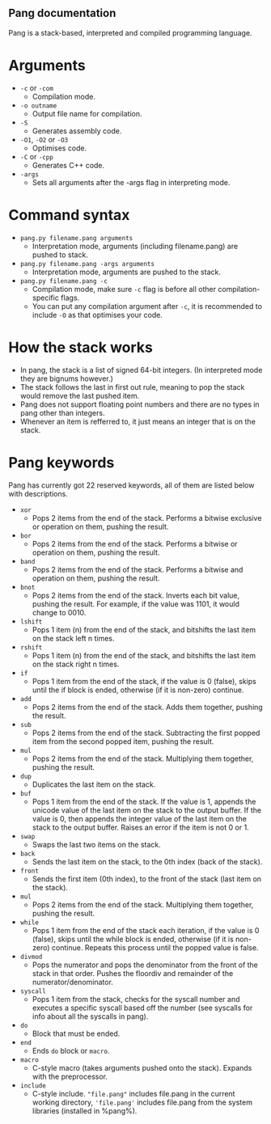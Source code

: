 ## Pang documentation
Pang is a stack-based, interpreted and compiled programming language.

# Arguments
* `-c` or `-com`
    - Compilation mode.
* `-o outname`
    - Output file name for compilation.
* `-S`
    - Generates assembly code.
* `-O1`, `-O2` or `-O3`
    - Optimises code.
* `-C` or `-cpp`
    - Generates C++ code.
* `-args`
    - Sets all arguments after the -args flag in interpreting mode.

# Command syntax
* `pang.py filename.pang arguments`
    - Interpretation mode, arguments (including filename.pang) are pushed to stack.
* `pang.py filename.pang -args arguments`
    - Interpretation mode, arguments are pushed to the stack.
* `pang.py filename.pang -c`
    - Compilation mode, make sure `-c` flag is before all other compilation-specific flags.
    - You can put any compilation argument after `-c`, it is recommended to include `-O` as that optimises your code.
# How the stack works
- In pang, the stack is a list of signed 64-bit integers. (In interpreted mode they are bignums however.)
- The stack follows the last in first out rule, meaning to pop the stack would remove the last pushed item.
- Pang does not support floating point numbers and there are no types in pang other than integers.
- Whenever an item is refferred to, it just means an integer that is on the stack.

# Pang keywords
Pang has currently got 22 reserved keywords, all of them are listed below with descriptions.
* `xor`
    - Pops 2 items from the end of the stack. Performs a bitwise exclusive or operation on them, pushing the result.
* `bor`
    - Pops 2 items from the end of the stack. Performs a bitwise or operation on them, pushing the result.
* `band`
    - Pops 2 items from the end of the stack. Performs a bitwise and operation on them, pushing the result.
* `bnot`
    - Pops 2 items from the end of the stack. Inverts each bit value, pushing the result.
    For example, if the value was 1101, it would change to 0010.
* `lshift`
    - Pops 1 item (n) from the end of the stack, and bitshifts the last item on the stack left n times.
* `rshift`
    - Pops 1 item (n) from the end of the stack, and bitshifts the last item on the stack right n times.
* `if`
    - Pops 1 item from the end of the stack, if the value is 0 (false), skips until the if block is ended, otherwise (if it is non-zero) continue.
* `add`
    - Pops 2 items from the end of the stack. Adds them together, pushing the result.
* `sub`
    - Pops 2 items from the end of the stack. Subtracting the first popped item from the second popped item, pushing the result.
* `mul`
    - Pops 2 items from the end of the stack. Multiplying them together, pushing the result.
* `dup`
    - Duplicates the last item on the stack.
* `buf`
    - Pops 1 item from the end of the stack. If the value is 1, appends the unicode value of the last item on the stack to the output buffer. If the value is 0, then appends the integer value of the last item on the stack to the output buffer. Raises an error if the item is not 0 or 1.
* `swap`
    - Swaps the last two items on the stack.
* `back`
    - Sends the last item on the stack, to the 0th index (back of the stack).
* `front`
    - Sends the first item (0th index), to the front of the stack (last item on the stack).
* `mul`
    - Pops 2 items from the end of the stack. Multiplying them together, pushing the result.
* `while`
    - Pops 1 item from the end of the stack each iteration, if the value is 0 (false), skips until the while block is ended, otherwise (if it is non-zero) continue. Repeats this process until the popped value is false.
* `divmod`
    - Pops the numerator and pops the denominator from the front of the stack in that order. Pushes the floordiv and remainder of the numerator/denominator.
* `syscall`
    - Pops 1 item from the stack, checks for the syscall number and executes a specific syscall based off the number (see syscalls for info about all the syscalls in pang).
* `do`
    - Block that must be ended.
* `end`
    - Ends `do` block or `macro`.
* `macro`
    - C-style macro (takes arguments pushed onto the stack). Expands with the preprocessor.
* `include`
    - C-style include. `"file.pang"` includes file.pang in the current working directory, `'file.pang'` includes file.pang from the system libraries (installed in %pang%).
